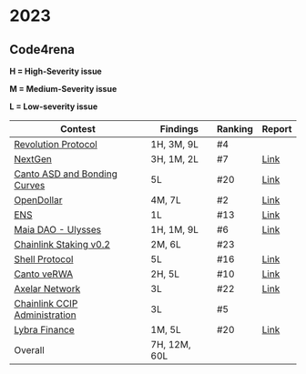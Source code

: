 # 2023

## Code4rena

**H = High-Severity issue**

**M = Medium-Severity issue**

**L = Low-severity issue**

| Contest                                                                                                                                                                      | Findings     | Ranking | Report                                    |
|------------------------------------------------------------------------------------------------------------------------------------------------------------------------------|--------------|---------|-------------------------------------------|
| [Revolution Protocol](https://code4rena.com/audits/2023-12-revolution-protocol#top)                                                                                          | 1H, 3M, 9L   | #4      |                                           |
| [NextGen](https://code4rena.com/audits/2023-10-nextgen#top)                                                                                                                  | 3H, 1M, 2L   | #7      |            [Link](./code4rena/2023-10-nextgen.md)                               |
| [Canto ASD and Bonding Curves](https://code4rena.com/contests/2023-11-canto-application-specific-dollars-and-bonding-curves-for-1155s#top)                                   | 5L           | #20     | [Link](./code4rena/2023-11-cantoasd.md)   |
| [OpenDollar](https://code4rena.com/contests/2023-10-open-dollar#top)                                                                                                         | 4M, 7L       | #2      | [Link](./code4rena/2023-10-opendollar.md) |
| [ENS](https://code4rena.com/contests/2023-10-ens#top)                                                                                                                        | 1L           | #13     | [Link](./code4rena/2023-10-ens.md)        |
| [Maia DAO - Ulysses](https://code4rena.com/contests/2023-09-maia-dao-ulysses#top)                                                                                            | 1H, 1M, 9L   | #6      | [Link](./code4rena/2023-09-maia.md)       |
| [Chainlink Staking v0.2](https://code4rena.com/contests/2023-08-chainlink-staking-v02#top)                                                                                   | 2M, 6L       | #23     |                                           |
| [Shell Protocol](https://code4rena.com/contests/2023-08-shell-protocol#top)                                                                                                  | 5L           | #16     | [Link](./code4rena/2023-08-shell.md)      |
| [Canto veRWA](https://code4rena.com/contests/2023-08-verwa#top)                                                                                                              | 2H, 5L       | #10     | [Link](./code4rena/2023-08-verwa.md)      |
| [Axelar Network](https://code4rena.com/contests/2023-07-axelar-network#top)                                                                                                  | 3L           | #22     | [Link](./code4rena/2023-07-axelar.md)     |
| [Chainlink CCIP Administration](https://code4rena.com/contests/2023-07-chainlink-cross-chain-contract-administration-multi-signature-contract-timelock-and-call-proxies#top) | 3L           | #5      |                                           |
| [Lybra Finance](https://code4rena.com/contests/2023-06-lybra-finance#top)                                                                                                    | 1M, 5L       | #20     | [Link](./code4rena/2023-06-lybra.md)      |
| Overall                                                                                                                                                                      | 7H, 12M, 60L |         |                                           |